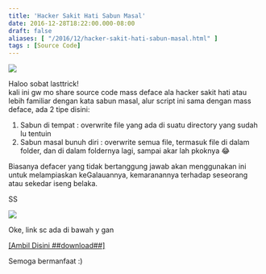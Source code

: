 ```yaml
---
title: 'Hacker Sakit Hati Sabun Masal'
date: 2016-12-28T18:22:00.000-08:00
draft: false
aliases: [ "/2016/12/hacker-sakit-hati-sabun-masal.html" ]
tags : [Source Code]
---
```


[![](https://2.bp.blogspot.com/-Lp6l6ywYVio/WGQRTLObpKI/AAAAAAAABms/WcbD35vj8CoXOm1_nr6WIoQuZnEFtRVvACLcB/s640/1_005.jpg)](https://2.bp.blogspot.com/-Lp6l6ywYVio/WGQRTLObpKI/AAAAAAAABms/WcbD35vj8CoXOm1_nr6WIoQuZnEFtRVvACLcB/s1600/1_005.jpg)

  
Haloo sobat lasttrick!  
kali ini gw mo share source code mass deface ala hacker sakit hati atau lebih familiar dengan kata sabun masal, alur script ini sama dengan mass deface, ada 2 tipe disini:  
  

1.  Sabun di tempat : overwrite file yang ada di suatu directory yang sudah lu tentuin
2.  Sabun masal bunuh diri : overwrite semua file, termasuk file di dalam folder, dan di dalam foldernya lagi, sampai akar lah pkoknya 😂

Biasanya defacer yang tidak bertanggung jawab akan menggunakan ini untuk melampiaskan keGalauannya, kemaranannya terhadap seseorang atau sekedar iseng belaka.  
  

SS

[![](https://4.bp.blogspot.com/-3v9qOyN4p6Y/WGRyGXZEf4I/AAAAAAAABm8/OxFG-q5kOP0wCLpe5FyxekkGAMrzcNl4wCLcB/s640/1_004.jpg)](https://4.bp.blogspot.com/-3v9qOyN4p6Y/WGRyGXZEf4I/AAAAAAAABm8/OxFG-q5kOP0wCLpe5FyxekkGAMrzcNl4wCLcB/s1600/1_004.jpg)

  
Oke, link sc ada di bawah y gan  
  

[\[Ambil Disini ##download##\]](http://ouo.io/Qe3rRD)

  
Semoga bermanfaat :)